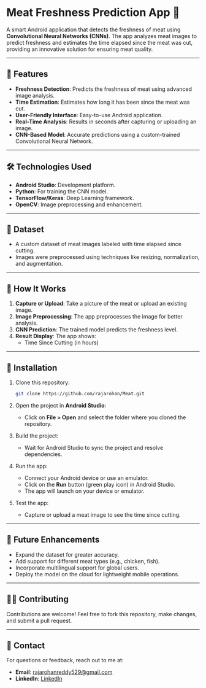 # Meat Freshness Prediction App 🥩

A smart Android application that detects the freshness of meat using **Convolutional Neural Networks (CNNs)**. The app analyzes meat images to predict freshness and estimates the time elapsed since the meat was cut, providing an innovative solution for ensuring meat quality.

---

## 📖 Features

- **Freshness Detection**: Predicts the freshness of meat using advanced image analysis.
- **Time Estimation**: Estimates how long it has been since the meat was cut.
- **User-Friendly Interface**: Easy-to-use Android application.
- **Real-Time Analysis**: Results in seconds after capturing or uploading an image.
- **CNN-Based Model**: Accurate predictions using a custom-trained Convolutional Neural Network.

---

## 🛠️ Technologies Used

- **Android Studio**: Development platform.
- **Python**: For training the CNN model.
- **TensorFlow/Keras**: Deep Learning framework.
- **OpenCV**: Image preprocessing and enhancement.

---

## 📂 Dataset

- A custom dataset of meat images labeled with time elapsed since cutting.
- Images were preprocessed using techniques like resizing, normalization, and augmentation.

---

## 🚀 How It Works

1. **Capture or Upload**: Take a picture of the meat or upload an existing image.
2. **Image Preprocessing**: The app preprocesses the image for better analysis.
3. **CNN Prediction**: The trained model predicts the freshness level.
4. **Result Display**: The app shows:
   - Time Since Cutting (in hours)

---

## 📱 Installation

1. Clone this repository:
   ```bash
   git clone https://github.com/rajarohan/Meat.git

2. Open the project in **Android Studio**:
   - Click on **File > Open** and select the folder where you cloned the repository.

3. Build the project:
   - Wait for Android Studio to sync the project and resolve dependencies.

4. Run the app:
   - Connect your Android device or use an emulator.
   - Click on the **Run** button (green play icon) in Android Studio.
   - The app will launch on your device or emulator.

5. Test the app:
   - Capture or upload a meat image to see the time since cutting.
  
---

## 🌟 Future Enhancements

- Expand the dataset for greater accuracy.
- Add support for different meat types (e.g., chicken, fish).
- Incorporate multilingual support for global users.
- Deploy the model on the cloud for lightweight mobile operations.

---

## 🧑‍💻 Contributing

Contributions are welcome! Feel free to fork this repository, make changes, and submit a pull request.

---

## 📧 Contact

For questions or feedback, reach out to me at:
- **Email**: rajarohanreddy529@gmail.com
- **LinkedIn**: [LinkedIn](https://www.linkedin.com/in/rajarohan-reddy/)
